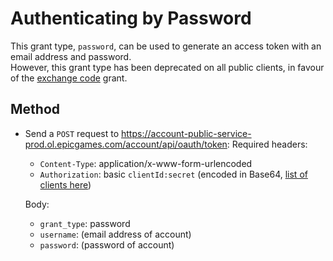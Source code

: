 # Authenticating by Password
This grant type, `password`, can be used to generate an access token with an email address and password.  
However, this grant type has been deprecated on all public clients, in favour of the [exchange code](https://github.com/MixV2/EpicResearch/blob/master/docs/auth/exchange_code.md) grant.

## Method
- Send a `POST` request to https://account-public-service-prod.ol.epicgames.com/account/api/oauth/token:
  Required headers:
  - `Content-Type`: application/x-www-form-urlencoded  
  - `Authorization`: basic `clientId:secret` (encoded in Base64, [list of clients here](https://github.com/MixV2/EpicResearch/blob/master/docs/auth/auth_clients.md))    
  
  Body:
  - `grant_type`: password
  - `username`: (email address of account)
  - `password`: (password of account)
